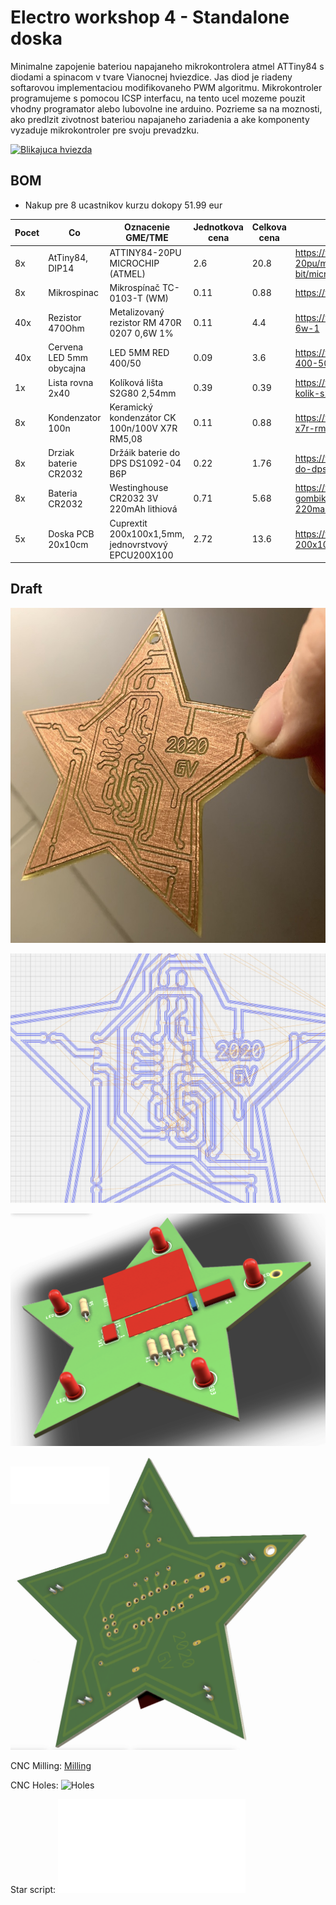 # Electro workshop 4 - Standalone doska

Minimalne zapojenie bateriou napajaneho mikrokontrolera atmel ATTiny84 s diodami a spinacom v tvare Vianocnej hviezdice. Jas diod je riadeny softarovou implementaciou modifikovaneho PWM algoritmu. Mikrokontroler programujeme s pomocou ICSP interfacu, na tento ucel mozeme pouzit vhodny programator alebo lubovolne ine arduino. Pozrieme sa na moznosti, ako predlzit zivotnost bateriou napajaneho zariadenia a ake komponenty vyzaduje mikrokontroler pre svoju prevadzku.

[![Blikajuca hviezda](https://img.youtube.com/vi/yC3a1zbonJ0/0.jpg)](https://www.youtube.com/watch?v=yC3a1zbonJ0 "Blikajuca hviezda")

## BOM

- Nakup pre 8 ucastnikov kurzu dokopy 51.99 eur

| Pocet | Co                            | Oznacenie GME/TME                             | Jednotkova cena | Celkova cena | Linka         |
|-------|-------------------------------|-----------------------------------------------|-----------------|--------------|---------------|
| 8x    | AtTiny84, DIP14               | ATTINY84-20PU MICROCHIP (ATMEL)               | 2.6             | 20.8         | https://www.tme.eu/sk/details/attiny84-20pu/modelovy-rad-avr-8-bit/microchip-atmel/ |
| 8x    | Mikrospinac                   | Mikrospínač TC-0103-T (WM)                    | 0.11            | 0.88         | https://www.gme.sk/tc-0103-t |
| 40x   | Rezistor 470Ohm               | Metalizovaný rezistor RM 470R 0207 0,6W 1%    | 0.11            | 4.4          | https://www.gme.sk/rm-10k-0207-0-6w-1 | 
| 40x   | Cervena LED 5mm obycajna      | LED 5MM RED 400/50                            | 0.09            | 3.6          | https://www.gme.sk/led-5mm-red-400-50-bl-bje5v4v-2 |
| 1x    | Lista rovna 2x40              | Kolíková lišta S2G80 2,54mm                   | 0.39            | 0.39         | https://www.gme.sk/oboustranny-kolik-s2g80-2-54mm |
| 8x    | Kondenzator 100n              | Keramický kondenzátor CK 100n/100V X7R RM5,08 | 0.11            | 0.88         | https://www.gme.sk/ck-100n-100v-x7r-rm5-08-10-hitano |
| 8x    | Drziak baterie CR2032         | Držáik baterie do DPS DS1092-04 B6P           | 0.22            | 1.76         | https://www.gme.sk/drzaik-baterie-do-dps-ds1092-04-b6p |
| 8x    | Bateria CR2032                | Westinghouse CR2032 3V 220mAh lithiová        | 0.71            | 5.68         | https://www.gme.sk/baterie-gombikova-westinghouse-cr2032-3v-220mah-lithiova |
| 5x    | Doska PCB 20x10cm             | Cuprextit 200x100x1,5mm, jednovrstvový EPCU200X100 | 2.72       | 13.6         | https://www.gme.sk/cuprextit-200x100x1-5-jednovrstvy |

## Draft

![Isolation milling](isolationMilling.jpg)

![Lines](lines.png)

![Render](render1.png)

![Render](render2.png)


CNC Milling: [Milling](hviezda.bot.etch.tap)

CNC Holes: ![Holes](hviezda.bot.drill.tap)

Star script: ![Star script](star.js)
